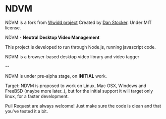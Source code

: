 NDVM
=====

NDVM is a fork from [Wwidd project](https://github.com/wwidd/wwidd) Created by [Dan Stocker](https://github.com/danstocker). Under MIT license.

NDVM - **Neutral Desktop Video Management**

This project is developed to run through Node.js, running javascript code.

NDVM is a browser-based desktop video library and video tagger


--

NDVM is under pre-alpha stage, on **INITIAL** work.

Target: NDVM is proposed to work on Linux, Mac OSX, Windows and FreeBSD (maybe more later..), but for the initial support it will target only linux, for a faster development.

Pull Request are always welcome! Just make sure the code is clean and that you've tested it a bit.
